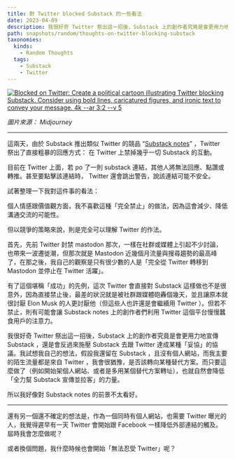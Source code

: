 ```yaml
---
title: 對 Twitter blocked Substack 的一些看法
date: 2023-04-09
description: 我很好奇 Twitter 祭出這一招後，Substack 上的創作者究竟是會更用力地宣傳 Substack ，還是會反過來施壓 Substack 去跟 Twitter 達成某種「妥協」的協議。
path: snapshots/random/thoughts-on-twitter-blocking-substack
taxonomies:
  kinds: 
    - Random Thoughts
  tags: 
    - Substack
    - Twitter
---
```


<a href="https://pinchlime-screenshots.s3.ap-northeast-1.amazonaws.com/twitter-blocked-substack_ZKiaoI.webp" data-fancybox data-caption="Blocked on Twitter: Create a political cartoon illustrating Twitter blocking Substack. Consider using bold lines, caricatured figures, and ironic text to convey your message. 4k --ar 3:2 --v 5 ">
  <img src="https://pinchlime-screenshots.s3.ap-northeast-1.amazonaws.com/twitter-blocked-substack_ZKiaoI.webp" loading="lazy" alt="Blocked on Twitter: Create a political cartoon illustrating Twitter blocking Substack. Consider using bold lines, caricatured figures, and ironic text to convey your message. 4k --ar 3:2 --v 5 " align="center" />
</a>

_圖片來源： Midjourney_

---

這兩天，由於 Substack 推出類似 Twitter 的競品 “[Substack notes](https://on.substack.com/p/introducing-notes)” ，Twitter 祭出了直接粗暴的回應方式： 在 Twitter 上禁掉幾乎一切 Substack 的互動。

目前在 Twitter 上面，若 po 了一則 substack 連結，其他人將無法回應、點讚或轉推。甚至要點擊該連結時， Twitter 還會跳出警告，說該連結可能不安全。

試著整理一下我對這件事的看法：

個人情感跟價值觀方面，我不喜歡這種「完全禁止」的做法，因為這會減少、降低溝通交流的可能性。

但以競爭的策略來說，則是完全可以理解 Twitter 的作法。

首先，先前 Twitter 封禁 mastodon 那次，一樣在社群或媒體上引起不少討論，也帶來一波遷徙潮，但那次就是 Mastodon 近幾個月流量與搜尋趨勢的最高峰了，在那之後，我自己的觀察是只有很少數的人是「完全從 Twitter 轉移到 Mastodon 並停止在 Twitter 活躍」。

有了這個堪稱「成功」的先例，這次 Twitter 會直接對 Substack 這樣做也不是很意外，因為直接禁止後，最差的狀況就是被社群跟媒體砲轟個幾天，並且讓原本就很討厭 Elon Musk 的人更討厭他（但這些人也許還是會繼續用 Twitter ）。但若不禁止，則有可能會讓 Substack notes 上的創作者們利用 Twitter 這個平台慢慢蠶食用戶的注意力。

我很好奇 Twitter 祭出這一招後，Substack 上的創作者究竟是會更用力地宣傳 Substack ，還是會反過來施壓 Substack 去跟 Twitter 達成某種「妥協」的協議。我試想我自己的想法，假設我還留在 Substack ，且沒有個人網站，而我主要的陌生流量都是來自 Twitter ，我會很猶豫，是否該轉向某種替代方案。而只要這麼做了（例如開始架個人網站、或者是多用某個替代方案轉址），也就自然會降低「全力幫 Substack 宣傳並拉客」的力量。

所以我好像對 Substack notes 的前景不太看好。

---

還有另一個還不確定的想法是，作為一個同時有個人網站，也需要 Twitter 曝光的人，我覺得遲早有一天 Twitter 會開始跟 Facebook 一樣降低外部連結的觸及。屆時我會怎麼做呢？

或者換個問題，我什麼時候也會開始「無法忍受 Twitter」呢？